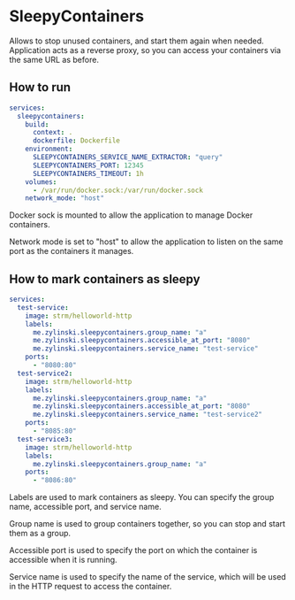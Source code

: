 # SleepyContainers

Allows to stop unused containers, and start them again when needed.
Application acts as a reverse proxy, so you can access your containers via the same URL as before.

## How to run

```yaml
services:
  sleepycontainers:
    build:
      context: .
      dockerfile: Dockerfile
    environment:
      SLEEPYCONTAINERS_SERVICE_NAME_EXTRACTOR: "query"
      SLEEPYCONTAINERS_PORT: 12345
      SLEEPYCONTAINERS_TIMEOUT: 1h
    volumes:
      - /var/run/docker.sock:/var/run/docker.sock
    network_mode: "host"
```

Docker sock is mounted to allow the application to manage Docker containers.

Network mode is set to "host" to allow the application to listen on the same port as the containers it manages.

## How to mark containers as sleepy

```yaml
services:
  test-service:
    image: strm/helloworld-http
    labels:
      me.zylinski.sleepycontainers.group_name: "a"
      me.zylinski.sleepycontainers.accessible_at_port: "8080"
      me.zylinski.sleepycontainers.service_name: "test-service"
    ports:
      - "8080:80"
  test-service2:
    image: strm/helloworld-http
    labels:
      me.zylinski.sleepycontainers.group_name: "a"
      me.zylinski.sleepycontainers.accessible_at_port: "8080"
      me.zylinski.sleepycontainers.service_name: "test-service2"
    ports:
      - "8085:80"
  test-service3:
    image: strm/helloworld-http
    labels:
      me.zylinski.sleepycontainers.group_name: "a"
    ports:
      - "8086:80"
```

Labels are used to mark containers as sleepy. You can specify the group name, accessible port, and service name.

Group name is used to group containers together, so you can stop and start them as a group.

Accessible port is used to specify the port on which the container is accessible when it is running.

Service name is used to specify the name of the service, which will be used in the HTTP request to access the container.